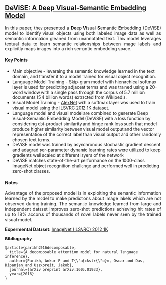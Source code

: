 ## [DeViSE: A Deep Visual-Semantic Embedding Model](http://papers.nips.cc/paper/5204-devise-a-deep-visual-semantic-embedding-model.pdf)

<p align="justify">
In this paper, they presented a <b>De</b>ep <b>Vi</b>sual <b>S</b>emantic <b>E</b>mbedding (DeViSE) model to identify visual objects using both labeled image data as well as semantic information gleaned from unannotated text. This model leverages textual data to learn semantic relationships between image labels and explicitly maps images into a rich semantic embedding space.
<p align="justify">

#### Key Points

- Main objective - levaraing the semantic knowledge learned in the text domain, and transfer it to a model trained for visual object recognition.
- Language Model Training - Skip-gram model with hierarchical softmax layer is used for predicting adjacent terms and was trained using a 20-word window with a single pass through the corpus of 5.7 million documents (5.4 billion words) extracted from Wikipedia.
- Visual Model Training - [AlexNet](http://papers.nips.cc/paper/4824-imagenet-classification-with-deep-convolutional-neural-networks.pdf) with a softmax layer was used to train visual model using the [ILSVRC 2012 1K dataset](http://www.image-net.org/papers/imagenet_cvpr09.pdf).
- Language model and visual model are combined to generate Deep Visual-Semantic Embedding Model (DeViSE) with a loss function by considering dot-product similarity and hinge rank loss such that model produce higher similarity between visual model output and the vector representation of the correct label than visual output and other randomly chosen text terms.
- DeViSE model was trained by asynchronous stochastic gradient descent and adagrad per-parameter dynamic learning rates were utilized to keep gradients well scaled at different layers of the network.
- DeViSE matches state-of-the-art performance on the 1000-class ImageNet object recognition challenge and performed well in predicting zero-shot classes.

#### Notes

<p align="justify">
Advantage of the proposed model is in exploiting the semantic information learned by the model to make predictions about image labels which are not observed during training. The semantic knowledge learned from large and independent dataset improves zero-shot predictions achieving hit rates of up to 18% accorss of thousands of novel labels never seen by the trained visual model.
<p align="justify">

**Expermental Dataset**: [ImageNet (ILSVRC) 2012 1K](http://image-net.org/challenges/LSVRC/2012/index#data)

**Bibliography**
```
@article{parikh2016decomposable,
  title={A decomposable attention model for natural language inference},
  author={Parikh, Ankur P and T{\"a}ckstr{\"o}m, Oscar and Das, Dipanjan and Uszkoreit, Jakob},
  journal={arXiv preprint arXiv:1606.01933},
  year={2016}
}
```

